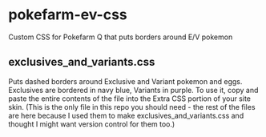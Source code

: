 # pokefarm-ev-css
Custom CSS for Pokefarm Q that puts borders around E/V pokemon

## exclusives_and_variants.css
Puts dashed borders around Exclusive and Variant pokemon and eggs. Exclusives are bordered in navy blue, Variants in purple. To use it, copy and paste the entire contents of the file into the Extra CSS portion of your site skin. (This is the only file in this repo you should need - the rest of the files are here because I used them to make exclusives_and_variants.css and thought I might want version control for them too.)
